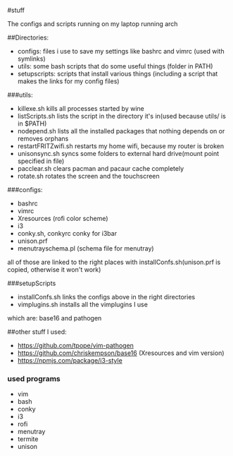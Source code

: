 #stuff 

The configs and scripts running on my laptop running arch

##Directories:

* configs: files i use to save my settings like bashrc and vimrc
	(used with symlinks)
* utils: some bash scripts that do some useful things
	(folder in PATH)
* setupscripts: scripts that install various things
	(including a script that makes the links for my config files)

###utils:

* killexe.sh kills all processes started by wine
* listScripts.sh lists the script in the directory it's in(used because utils/ is in $PATH)
* nodepend.sh lists all the installed packages that nothing depends on or removes orphans
* restartFRITZwifi.sh restarts my home wifi, because my router is broken
* unisonsync.sh syncs some folders to external hard drive(mount point specified in file)
* pacclear.sh clears pacman and pacaur cache completely
* rotate.sh rotates the screen and the touchscreen 

###configs:

* bashrc
* vimrc
* Xresources (rofi color scheme)
* i3
* conky.sh, conkyrc conky for i3bar
* unison.prf
* menutrayschema.pl (schema file for menutray)

all of those are linked to the right places with installConfs.sh(unison.prf is copied, otherwise it won't work)

###setupScripts

* installConfs.sh links the configs above in the right directories
* vimplugins.sh installs all the vimplugins I use

which are: base16 and pathogen

##other stuff I used:

* https://github.com/tpope/vim-pathogen
* https://github.com/chriskempson/base16 (Xresources and vim version)
* https://npmjs.com/package/i3-style

### used programs

* vim 
* bash
* conky 
* i3
* rofi
* menutray
* termite
* unison

